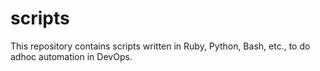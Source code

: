 # scripts
This repository contains scripts written in Ruby, Python, Bash, etc., to do adhoc automation in DevOps.
